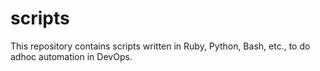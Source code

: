 # scripts
This repository contains scripts written in Ruby, Python, Bash, etc., to do adhoc automation in DevOps.
